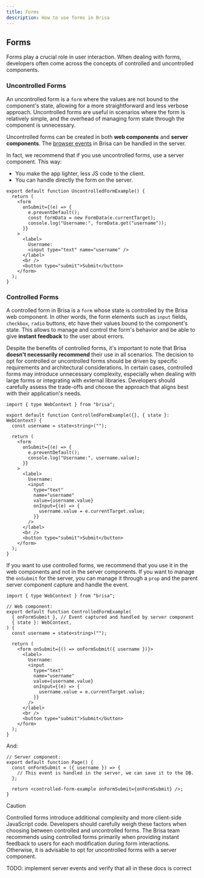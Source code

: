 ```yaml
---
title: Forms
description: How to use forms in Brisa
---
```


## Forms

Forms play a crucial role in user interaction. When dealing with forms, developers often come across the concepts of controlled and uncontrolled components.

### Uncontrolled Forms

An uncontrolled form is a `form` where the values are not bound to the component's state, allowing for a more straightforward and less verbose approach. Uncontrolled forms are useful in scenarios where the form is relatively simple, and the overhead of managing form state through the component is unnecessary.

Uncontrolled forms can be created in both **web components** and **server components**. The [browser events](https://developer.mozilla.org/en-US/docs/Web/Events) in Brisa can be handled in the server.

In fact, we recommend that if you use uncontrolled forms, use a server component. This way:

- You make the app lighter, less JS code to the client.
- You can handle directly the form on the server.

```tsx
export default function UncontrolledFormExample() {
  return (
    <form
      onSubmit={(e) => {
        e.preventDefault();
        const formData = new FormData(e.currentTarget);
        console.log("Username:", formData.get("username"));
      }}
    >
      <label>
        Username:
        <input type="text" name="username" />
      </label>
      <br />
      <button type="submit">Submit</button>
    </form>
  );
}
```

### Controlled Forms

A controlled form in Brisa is a `form` whose state is controlled by the Brisa web component. In other words, the form elements such as `input` fields, `checkbox`, `radio` buttons, etc have their values bound to the component's state. This allows to manage and control the form's behavior and be able to give **instant feedback** to the user about errors.

Despite the benefits of controlled forms, it's important to note that Brisa **doesn't necessarily recommend** their use in all scenarios. The decision to opt for controlled or uncontrolled forms should be driven by specific requirements and architectural considerations. In certain cases, controlled forms may introduce unnecessary complexity, especially when dealing with large forms or integrating with external libraries. Developers should carefully assess the trade-offs and choose the approach that aligns best with their application's needs.

```tsx
import { type WebContext } from "brisa";

export default function ControlledFormExample({}, { state }: WebContext) {
  const username = state<string>("");

  return (
    <form
      onSubmit={(e) => {
        e.preventDefault();
        console.log("Username:", username.value);
      }}
    >
      <label>
        Username:
        <input
          type="text"
          name="username"
          value={username.value}
          onInput={(e) => {
            username.value = e.currentTarget.value;
          }}
        />
      </label>
      <br />
      <button type="submit">Submit</button>
    </form>
  );
}
```

If you want to use controlled forms, we recommend that you use it in the web components and not in the server components. If you want to manage the `onSubmit` for the server, you can manage it through a `prop` and the parent server component capture and handle the event.

```tsx
import { type WebContext } from "brisa";

// Web component:
export default function ControlledFormExample(
  { onFormSubmit }, // Event captured and handled by server component
  { state }: WebContext,
) {
  const username = state<string>("");

  return (
    <form onSubmit={() => onFormSubmit({ username })}>
      <label>
        Username:
        <input
          type="text"
          name="username"
          value={username.value}
          onInput={(e) => {
            username.value = e.currentTarget.value;
          }}
        />
      </label>
      <br />
      <button type="submit">Submit</button>
    </form>
  );
}
```

And:

```tsx
// Server component:
export default function Page() {
  const onFormSubmit = ({ username }) => {
    // This event is handled in the server, we can save it to the DB.
  };

  return <controlled-form-example onFormSubmit={onFormSubmit} />;
}
```

> [!CAUTION]
>
> Controlled forms introduce additional complexity and more client-side JavaScript code. Developers should carefully weigh these factors when choosing between controlled and uncontrolled forms. The Brisa team recommends using controlled forms primarily when providing instant feedback to users for each modification during form interactions. Otherwise, it is advisable to opt for uncontrolled forms with a server component.

TODO: implement server events and verify that all in these docs is correct